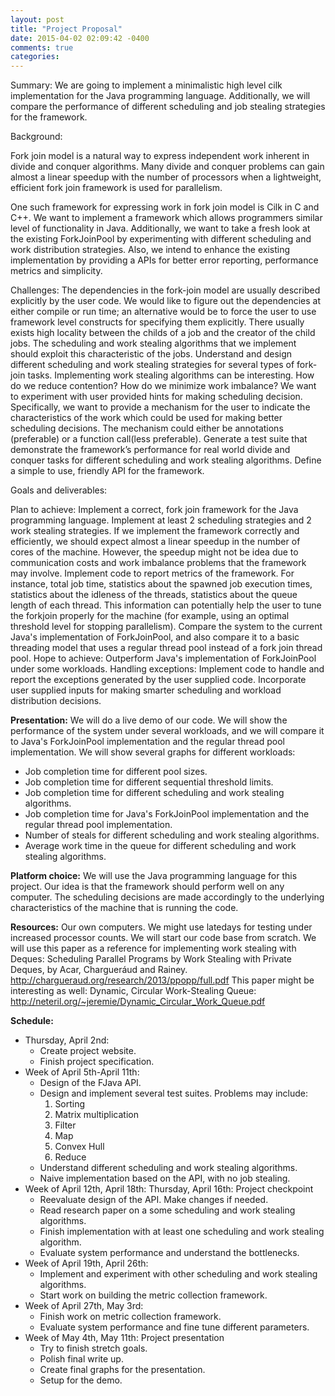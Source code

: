 ```yaml
---
layout: post
title: "Project Proposal"
date: 2015-04-02 02:09:42 -0400
comments: true
categories: 
---
```

Summary: We are going to implement a minimalistic high level cilk implementation for the Java programming language. Additionally, we will compare the performance of different scheduling and job stealing strategies for the framework.

Background: 

Fork join model is a natural way to express independent work inherent in divide and conquer algorithms. Many divide and conquer problems can gain almost a linear speedup with the number of processors when a lightweight, efficient fork join framework is used for parallelism.

One such framework for expressing work in fork join model is Cilk in C and C++. We want to implement a framework which allows programmers similar level of functionality in Java. Additionally, we want to take a fresh look at the existing ForkJoinPool by experimenting with different scheduling and work distribution strategies. Also, we intend to enhance the existing implementation by providing a APIs for better error reporting, performance metrics and simplicity.

Challenges: 
The dependencies in the fork-join model are usually described explicitly by the user code. We would like to figure out the dependencies at either compile or run time; an alternative would be to force the user to use framework level constructs for specifying them explicitly.
There usually exists high locality between the childs of a job and the creator of the child jobs. The scheduling and work stealing algorithms that we implement should exploit this characteristic of the jobs.
Understand and design different scheduling and work stealing strategies for several types of fork-join tasks.
Implementing work stealing algorithms can be interesting. How do we reduce contention? How do we minimize work imbalance?
We want to experiment with user provided hints for making scheduling decision. Specifically, we want to provide a mechanism for the user to indicate the characteristics of the work which could be used for making better scheduling decisions. The mechanism could either be annotations (preferable) or a function call(less preferable).
Generate a test suite that demonstrate the framework’s performance for real world divide and conquer tasks for different scheduling and work stealing algorithms.
Define a simple to use, friendly API for the framework.

Goals and deliverables: 

Plan to achieve:
Implement a correct, fork join framework for the Java programming language.
Implement at least 2 scheduling strategies and 2 work stealing strategies. 
If we implement the framework correctly and efficiently, we should expect almost a linear speedup in the number of cores of the machine. However, the speedup might not be idea due to communication costs and work imbalance problems that the framework may involve.
Implement code to report metrics of the framework. For instance, total job time, statistics about the spawned job execution times, statistics about the idleness of the threads, statistics about the queue length of each thread. This information can potentially help the user to tune the forkjoin properly for the machine (for example, using an optimal threshold level for stopping parallelism).
Compare the system to the current Java's implementation of ForkJoinPool, and also compare it to a basic threading model that uses a regular thread pool instead of a fork join thread pool.
Hope to achieve:
Outperform Java's implementation of ForkJoinPool under some workloads. 
Handling exceptions: Implement code to handle and report the exceptions generated by the user supplied code. 
Incorporate user supplied inputs for making smarter scheduling and workload distribution decisions.

**Presentation:**
We will do a live demo of our code. We will show the performance of the system under several workloads, and we will compare it to Java's ForkJoinPool implementation and the regular thread pool implementation.
We will show several graphs for different workloads:
* Job completion time for different pool sizes.
* Job completion time for different sequential threshold limits. 
* Job completion time for different scheduling and work stealing algorithms.
* Job completion time for Java's ForkJoinPool implementation and the regular thread pool implementation.
* Number of steals for different scheduling and work stealing algorithms.
* Average work time in the queue for different scheduling and work stealing algorithms.

**Platform choice:**
We will use the Java programming language for this project. 
Our idea is that the framework should perform well on any computer. The scheduling decisions are made accordingly to the underlying characteristics of the machine that is running the code.

**Resources:**
Our own computers. We might use latedays for testing under increased processor counts.
We will start our code base from scratch.
We will use this paper as a reference for implementing work stealing with Deques: Scheduling Parallel Programs by Work Stealing with Private Deques, by Acar, Chargueráud and Rainey. http://chargueraud.org/research/2013/ppopp/full.pdf
This paper might be interesting as well: Dynamic, Circular Work-Stealing Queue: http://neteril.org/~jeremie/Dynamic_Circular_Work_Queue.pdf


**Schedule:**

* Thursday, April 2nd: 
  +  Create project website.
  +  Finish project specification.
* Week of April 5th-April 11th:
  +  Design of the FJava API.
  +  Design and implement several test suites. Problems may include:
      1. Sorting
      2. Matrix multiplication
      3. Filter
      4. Map
      5. Convex Hull
      6. Reduce
  + Understand different scheduling and work stealing algorithms.
  + Naive implementation based on the API, with no job stealing.
* Week of April 12th, April 18th: Thursday, April 16th: Project checkpoint
  + Reevaluate design of the API. Make changes if needed.
  + Read research paper on a some scheduling and work stealing algorithms.
  + Finish implementation with at least one scheduling and work stealing algorithm.
  + Evaluate system performance and understand the bottlenecks.
* Week of April 19th, April 26th:
  + Implement and experiment with other scheduling and work stealing algorithms.
  + Start work on building the metric collection framework.
* Week of April 27th, May 3rd:
  + Finish work on metric collection framework.
  + Evaluate system performance and fine tune different parameters.
* Week of May 4th, May 11th: Project presentation
  + Try to finish stretch goals.
  + Polish final write up.
  + Create final graphs for the presentation.
  + Setup for the demo.


